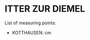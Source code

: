 # ITTER ZUR DIEMEL

List of measuring points:

* KOTTHAUSEN: <Value topic="rivers/pegel-online/ITTER_DIEMEL/KOTTHAUSEN/measurementValue"/> cm
